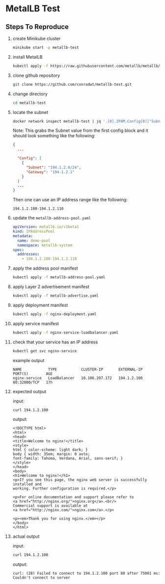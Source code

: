 # MetalLB Test

## Steps To Reproduce

1.  create Minikube cluster

    ```zsh
    minikube start -p metallb-test
    ```

2.  install MetalLB

    ```zsh
    kubectl apply -f https://raw.githubusercontent.com/metallb/metallb/v0.14.5/config/manifests/metallb-native.yaml
    ```

3.  clone github repository

    ```zsh
    git clone https://github.com/conradwt/metallb-test.git
    ```

4.  change directory

    ```zsh
    cd metallb-test
    ```

5.  locate the subnet

    ```zsh
    docker network inspect metallb-test | jq '.[0].IPAM.Config[0]["Subnet"]'
    ```

    Note: This grabs the Subnet value from the first config block and it should
    look something like the following:

    ```json
    {
      ...

      "Config": [
        {
          "Subnet": "194.1.2.0/24",
          "Gateway": "194.1.2.1"
        }
      ]
      ...
    }
    ```

    Then one can use an IP address range like the following:

    ```
    194.1.2.100-194.1.2.110
    ```

6.  update the `metallb-address-pool.yaml`

    ```yaml
    apiVersion: metallb.io/v1beta1
    kind: IPAddressPool
    metadata:
      name: demo-pool
      namespace: metallb-system
    spec:
      addresses:
        - 194.1.2.100-194.1.2.110
    ```

7.  apply the address pool manifest

    ```zsh
    kubectl apply -f metallb-address-pool.yaml
    ```

8.  apply Layer 2 advertisement manifest

    ```zsh
    kubectl apply -f metallb-advertise.yaml
    ```

9.  apply deployment manifest

    ```zsh
    kubectl apply -f nginx-deployment.yaml
    ```

10. apply service manifest

    ```zsh
    kubectl apply -f nginx-service-loadbalancer.yaml
    ```

11. check that your service has an IP address

    ```zsh
    kubectl get svc nginx-service
    ```

    example output

    ```text
    NAME            TYPE           CLUSTER-IP       EXTERNAL-IP      PORT(S)        AGE
    nginx-service   LoadBalancer   10.106.207.172   194.1.2.100   80:32000/TCP   17h
    ```

12. expected output

    input:

    ```zsh
    curl 194.1.2.100
    ```

    output:

    ```text
    <!DOCTYPE html>
    <html>
    <head>
    <title>Welcome to nginx!</title>
    <style>
    html { color-scheme: light dark; }
    body { width: 35em; margin: 0 auto;
    font-family: Tahoma, Verdana, Arial, sans-serif; }
    </style>
    </head>
    <body>
    <h1>Welcome to nginx!</h1>
    <p>If you see this page, the nginx web server is successfully installed and
    working. Further configuration is required.</p>

    <p>For online documentation and support please refer to
    <a href="http://nginx.org/">nginx.org</a>.<br/>
    Commercial support is available at
    <a href="http://nginx.com/">nginx.com</a>.</p>

    <p><em>Thank you for using nginx.</em></p>
    </body>
    </html>
    ```

13. actual output

    input:

    ```zsh
    curl 194.1.2.100
    ```

    output:

    ```text
    curl: (28) Failed to connect to 194.1.2.100 port 80 after 75001 ms: Couldn't connect to server
    ```
